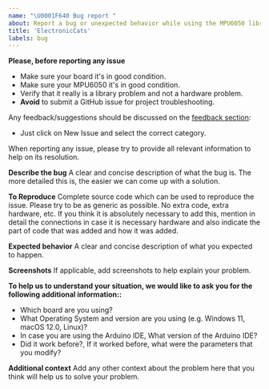 ```yaml
---
name: "\U0001F640 Bug report "
about: Report a bug or unexpected behavior while using the MPU6050 library
title: 'ElectronicCats'
labels: bug
---
```


**Please, before reporting any issue**
- Make sure your board it's in good condition.
- Make sure your MPU6050 it's in good condition.
- Verify that it really is a library problem and not a hardware problem.
- **Avoid** to submit a GitHub issue for project troubleshooting.

Any feedback/suggestions should be discussed on the [feedback section](https://github.com/ElectronicCats/mpu6050/issues):
  * Just click on New Issue and select the correct category.

When reporting any issue, please try to provide all relevant information to help on its resolution.


**Describe the bug**
A clear and concise description of what the bug is.
The more detailed this is, the easier we can come up with a solution.


**To Reproduce**
Complete source code which can be used to reproduce the issue. Please try to be as generic as possible.
No extra code, extra hardware, etc.
If you think it is absolutely necessary to add this, mention in detail the connections in case it is necessary hardware and also indicate the part of code that was added and how it was added.


**Expected behavior**
A clear and concise description of what you expected to happen.

**Screenshots**
If applicable, add screenshots to help explain your problem.

**To help us to understand your situation, we would like to ask you for the following additional information::**
 - Which board are you using?
 - What Operating System and version are you using (e.g. Windows 11, macOS 12.0, Linux)?
 - In case you are using the Arduino IDE, What version of the Arduino IDE?
 - Did it work before?, If it worked before, what were the parameters that you modify?


**Additional context**
Add any other context about the problem here that you think will help us to solve your problem.